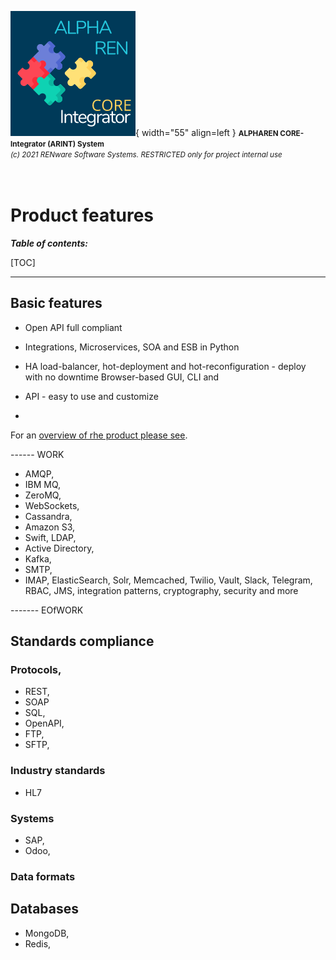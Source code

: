 ![arint_logo](../pictures/arint_logo.png){ width="55" align=left }
<small markdown>**ALPHAREN CORE-Integrator (ARINT) System**<br>
*(c) 2021 RENware Software Systems. RESTRICTED only for project internal use*
</small><br><br><br>


# Product features


***Table of contents:***

[TOC]

***




## Basic features

* Open API full compliant

* Integrations, Microservices, SOA and ESB in Python

* HA load-balancer, hot-deployment and hot-reconfiguration - deploy with no downtime
Browser-based GUI, CLI and

* API - easy to use and customize

*

For an [overview of rhe product please see](./130.02-Overview.md).


------ WORK


* AMQP, 
* IBM MQ, 
* ZeroMQ, 
* WebSockets, 
* Cassandra, 
* Amazon S3, 
* Swift, LDAP, 
* Active Directory, 
* Kafka, 
* SMTP, 
* IMAP,  ElasticSearch, Solr, Memcached, Twilio, Vault, Slack, Telegram, RBAC, JMS, integration patterns, cryptography, security and more

------- EOfWORK






## Standards compliance

### Protocols, 


* REST, 
* SOAP
* SQL, 
* OpenAPI, 
* FTP, 
* SFTP,


### Industry standards

* HL7





### Systems

* SAP,
* Odoo, 







### Data formats








## Databases

* MongoDB, 
* Redis,  








